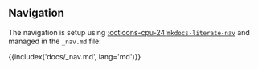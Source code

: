 ## Navigation

The navigation is setup using [:octicons-cpu-24:`mkdocs-literate-nav`](https://github.com/oprypin/mkdocs-literate-nav) and managed in the `_nav.md` file:

{{includex('docs/_nav.md', lang='md')}}
